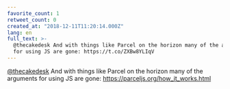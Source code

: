 ```yaml
---
favorite_count: 1
retweet_count: 0
created_at: "2018-12-11T11:20:14.000Z"
lang: en
full_text: >-
  @thecakedesk And with things like Parcel on the horizon many of the arguments
  for using JS are gone: https://t.co/ZXBw8YLIqV
---
```


[@thecakedesk](https://twitter.com/thecakedesk) And with things like Parcel on
the horizon many of the arguments for using JS are gone:
<https://parceljs.org/how_it_works.html>
